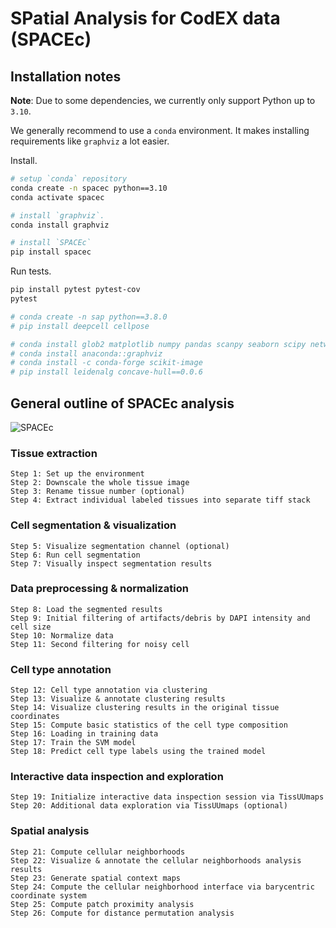 # SPatial Analysis for CodEX data (SPACEc)

## Installation notes

**Note**: Due to some dependencies, we currently only support Python up to `3.10`.

We generally recommend to use a `conda` environment. It makes installing requirements like `graphviz` a lot easier.

Install.

```bash
# setup `conda` repository
conda create -n spacec python==3.10
conda activate spacec

# install `graphviz`.
conda install graphviz

# install `SPACEc`
pip install spacec
```

Run tests.

```bash
pip install pytest pytest-cov
pytest
```

```bash
# conda create -n sap python==3.8.0
# pip install deepcell cellpose

# conda install glob2 matplotlib numpy pandas scanpy seaborn scipy networkx tensorly statsmodels scikit-learn yellowbrick joblib tifffile tensorflow
# conda install anaconda::graphviz
# conda install -c conda-forge scikit-image
# pip install leidenalg concave-hull==0.0.6
```

## General outline of SPACEc analysis

![SPACEc](https://github.com/yuqiyuqitan/SAP/tree/master/docs/overview.png)


### Tissue extraction
	Step 1: Set up the environment
	Step 2: Downscale the whole tissue image
	Step 3: Rename tissue number (optional)
	Step 4: Extract individual labeled tissues into separate tiff stack

### Cell segmentation & visualization
	Step 5: Visualize segmentation channel (optional)
	Step 6: Run cell segmentation
	Step 7: Visually inspect segmentation results

### Data preprocessing & normalization
	Step 8: Load the segmented results
	Step 9: Initial filtering of artifacts/debris by DAPI intensity and cell size
	Step 10: Normalize data
	Step 11: Second filtering for noisy cell

### Cell type annotation
	Step 12: Cell type annotation via clustering
	Step 13: Visualize & annotate clustering results
	Step 14: Visualize clustering results in the original tissue coordinates
	Step 15: Compute basic statistics of the cell type composition
	Step 16: Loading in training data
	Step 17: Train the SVM model
	Step 18: Predict cell type labels using the trained model

### Interactive data inspection and exploration
	Step 19: Initialize interactive data inspection session via TissUUmaps
	Step 20: Additional data exploration via TissUUmaps (optional)

### Spatial analysis
	Step 21: Compute cellular neighborhoods
	Step 22: Visualize & annotate the cellular neighborhoods analysis results
	Step 23: Generate spatial context maps
	Step 24: Compute the cellular neighborhood interface via barycentric coordinate system
	Step 25: Compute patch proximity analysis
	Step 26: Compute for distance permutation analysis
